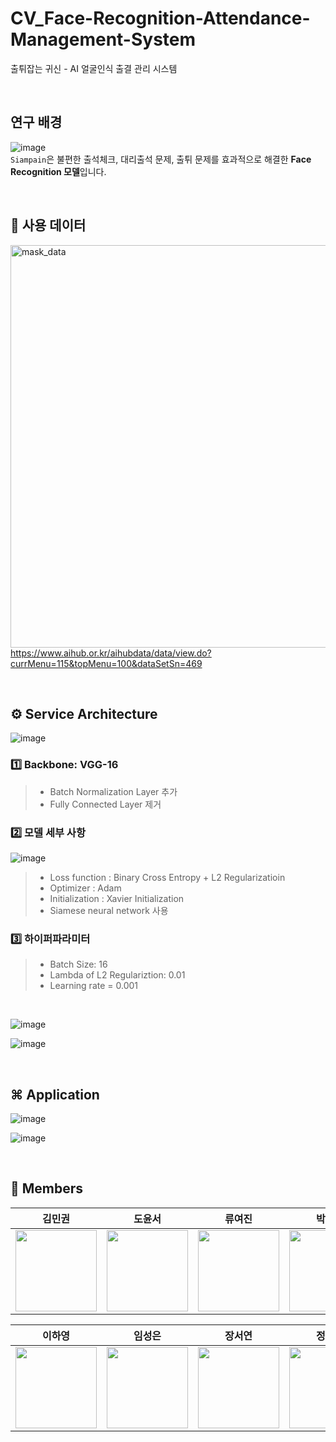 # CV_Face-Recognition-Attendance-Management-System
출튀잡는 귀신 - AI 얼굴인식 출결 관리 시스템

<br>

## 연구 배경
![image](https://github.com/khuda-5th/CV_Face-Recognition-Attendance-Management-System/assets/160306623/a31158a1-0770-4cf4-b6af-d818e22448d8)  
`Siampain`은 불편한 출석체크, 대리출석 문제, 출튀 문제를 효과적으로 해결한 **Face Recognition 모델**입니다.

<br>

## 📌 사용 데이터
<img width="644" alt="mask_data" src="https://github.com/khuda-5th/CV_Face-Recognition-Attendance-Management-System/assets/88676496/654936bb-ab97-4c02-bc69-3989422779c3"><br/>
https://www.aihub.or.kr/aihubdata/data/view.do?currMenu=115&topMenu=100&dataSetSn=469

<br>

## ⚙️ Service Architecture
![image](https://github.com/khuda-5th/CV_Face-Recognition-Attendance-Management-System/assets/160306623/6aa211cb-d8f0-4860-9f9b-4d895dca660c)
### 1️⃣ Backbone: VGG-16
>- Batch Normalization Layer 추가
>- Fully Connected Layer 제거
### 2️⃣ 모델 세부 사항
![image](https://github.com/khuda-5th/CV_Face-Recognition-Attendance-Management-System/assets/160306623/3a34954f-93cc-4162-9fa6-204fa78d2311)
>- Loss function : Binary Cross Entropy + L2 Regularizatioin
>- Optimizer : Adam
>- Initialization : Xavier Initialization
>- Siamese neural network 사용
### 3️⃣ 하이퍼파라미터
>- Batch Size: 16
>- Lambda of L2 Regulariztion: 0.01
>- Learning rate = 0.001

<br>

![image](https://github.com/khuda-5th/CV_Face-Recognition-Attendance-Management-System/assets/160306623/12768817-3d93-4834-b037-05ab491c5f0f)

![image](https://github.com/khuda-5th/CV_Face-Recognition-Attendance-Management-System/assets/160306623/d7d38df7-e57e-4c63-9f12-023596fb60cd)

<br>

## ⌘ Application

![image](https://github.com/khuda-5th/CV_Face-Recognition-Attendance-Management-System/assets/160306623/e79915ac-6e68-483d-ac33-93b83b851403)

![image](https://github.com/khuda-5th/CV_Face-Recognition-Attendance-Management-System/assets/160306623/ee080783-ea58-4d00-8ac1-5243b4d7bba7)

<br>

## 🤗 Members
| 김민권 | 도윤서 | 류여진 | 박현준 |
| :-: | :-: | :-: | :-: |
| <img src='https://github.com/khuda-5th/CV_Face-Recognition-Attendance-Management-System/assets/160306623/6128d65a-de7f-4f8c-a33f-fcdb0ae3c373' height=130 width=130></img> | <img src='https://github.com/khuda-5th/CV_Face-Recognition-Attendance-Management-System/assets/160306623/9d3b5adf-e69e-4ff8-81f1-e0808f8847ae' height=130 width=130></img> | <img src='https://github.com/khuda-5th/CV_Face-Recognition-Attendance-Management-System/assets/160306623/96ed3cef-a558-4920-b78e-96b060176c82' height=130 width=130></img> | <img src='https://github.com/khuda-5th/CV_Face-Recognition-Attendance-Management-System/assets/160306623/7c2de721-ad83-431a-95cf-2a3346771423' height=130 width=130></img> |

| 이하영 | 임성은 | 장서연 | 정유진 |
| :-: | :-: | :-: | :-: |
| <img src='https://github.com/khuda-5th/CV_Face-Recognition-Attendance-Management-System/assets/160306623/8e406a3b-cdb8-4a9e-83f3-2b2a116c7b8f' height=130 width=130></img> | <img src='https://github.com/khuda-5th/CV_Face-Recognition-Attendance-Management-System/assets/160306623/01c93f54-ac0c-49fc-9d7c-b7ddeb569dd4' height=130 width=130></img> | <img src='https://github.com/khuda-5th/CV_Face-Recognition-Attendance-Management-System/assets/160306623/745ae1ef-3c60-4199-98f2-4c0445e53ee6' height=130 width=130></img> | <img src='https://github.com/khuda-5th/CV_Face-Recognition-Attendance-Management-System/assets/160306623/fe2400e1-98ac-460e-b8bb-73052ac7884c' height=130 width=130></img> |
<br>
